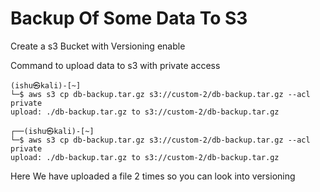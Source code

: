 # Backup Of Some Data To S3

Create a s3 Bucket with Versioning enable 


Command to upload data to s3 with private access

```shell
(ishu㉿kali)-[~]
└─$ aws s3 cp db-backup.tar.gz s3://custom-2/db-backup.tar.gz --acl private
upload: ./db-backup.tar.gz to s3://custom-2/db-backup.tar.gz      
                                                                                
┌──(ishu㉿kali)-[~]
└─$ aws s3 cp db-backup.tar.gz s3://custom-2/db-backup.tar.gz --acl private
upload: ./db-backup.tar.gz to s3://custom-2/db-backup.tar.gz      
```

Here We have uploaded a file 2 times  so you can look into  versioning